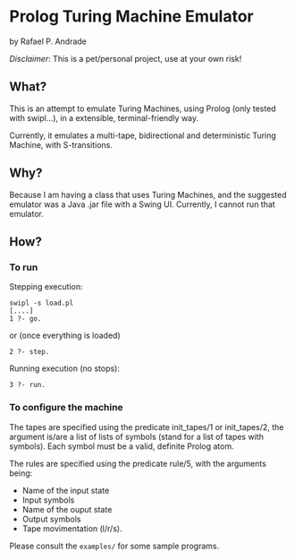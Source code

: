 Prolog Turing Machine Emulator
==============================

by Rafael P. Andrade

*Disclaimer*: This is a pet/personal project, use at your own risk!


What?
-----

This is an attempt to emulate Turing Machines, using Prolog (only tested
with swipl...), in a extensible, terminal-friendly way.

Currently, it emulates a multi-tape, bidirectional and deterministic
Turing Machine, with S-transitions.


Why?
----

Because I am having a class that uses Turing Machines, and the suggested
emulator was a Java .jar file with a Swing UI. Currently, I cannot run
that emulator.


How?
----

### To run ###


Stepping execution:

	swipl -s load.pl
	[....]
	1 ?- go.

or (once everything is loaded)

	2 ?- step.


Running execution (no stops):

	3 ?- run.


### To configure the machine ###

The tapes are specified using the predicate init_tapes/1 or init_tapes/2, the
argument is/are a list of lists of symbols (stand for a list of tapes with
symbols). Each symbol must be a valid, definite Prolog atom.

The rules are specified using the predicate rule/5, with the arguments being:

  - Name of the input state
  - Input symbols
  - Name of the ouput state
  - Output symbols
  - Tape movimentation (l/r/s).


Please consult the `examples/` for some sample programs.

